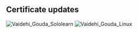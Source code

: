 ## Certificate updates
![Vaidehi_Gouda_Sololearn](https://user-images.githubusercontent.com/47116049/152685972-ecc6f65f-fe6a-47ac-89ad-af1ce479de79.jpg)
![Vaidehi_Gouda_Linux](https://user-images.githubusercontent.com/47116049/152686041-5cfa9bf6-6c60-448d-bad2-b1b4428955fc.JPG)
